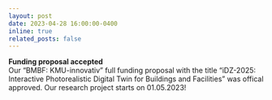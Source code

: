 ```yaml
---
layout: post
date: 2023-04-28 16:00:00-0400
inline: true
related_posts: false
---
```


<b>Funding proposal accepted</b><br> Our “BMBF: KMU-innovativ” full funding proposal with the title “iDZ-2025: Interactive Photorealistic Digital Twin for Buildings and Facilities” was offical approved. Our research project starts on 01.05.2023!
